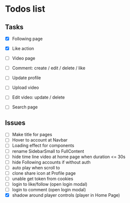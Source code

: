 # Todos list

## Tasks
- [X] Following page
- [X] Like action
- [ ] Video page
- [ ] Comment: create / edit / delete / like
- [ ] Update profile
- [ ] Upload video
- [ ] Edit video: update / delete
- [ ] Search page


## Issues
- [ ] Make title for pages
- [ ] Hover to account at Navbar
- [ ] Loading effect for components
- [ ] rename SidebarSmall to FullContent
- [ ] hide time line video at home page when duration <= 30s
- [ ] hide Following accounts if without auth
- [ ] auto play when scroll to
- [ ] clone share icon at Profile page
- [ ] unable get token from cookies
- [ ] login to like/follow (open login modal)
- [ ] login to comment (open login modal)
- [X] shadow around player controls (player in Home Page)
